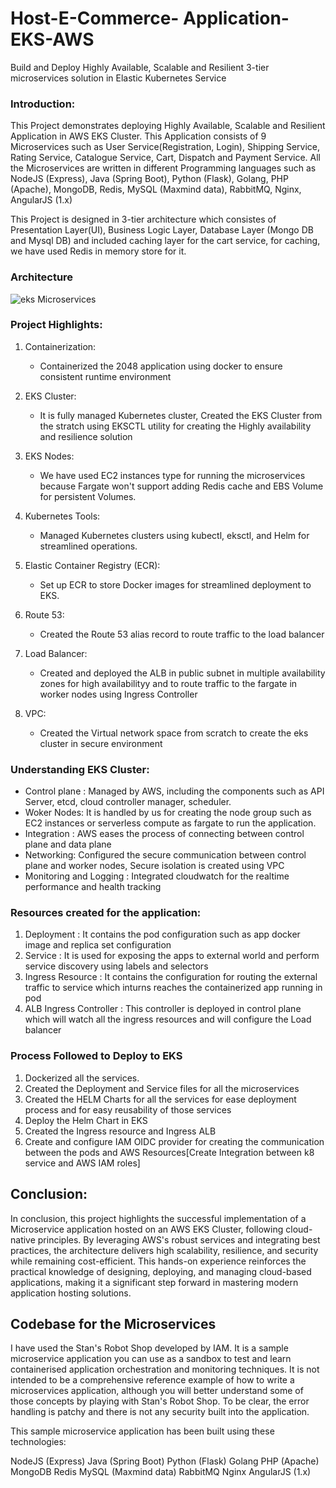 # Host-E-Commerce- Application-EKS-AWS
Build and Deploy Highly Available, Scalable and Resilient 3-tier microservices solution in Elastic Kubernetes Service

### Introduction:
This Project demonstrates deploying Highly Available, Scalable and Resilient Application in AWS EKS Cluster. This Application consists of 9 Microservices such as User Service(Registration, Login), Shipping Service, Rating Service, Catalogue Service, Cart, Dispatch and Payment Service. All the Microservices are written in different Programming languages such as NodeJS (Express),
Java (Spring Boot),
Python (Flask),
Golang,
PHP (Apache),
MongoDB,
Redis,
MySQL (Maxmind data),
RabbitMQ,
Nginx,
AngularJS (1.x)

This Project is designed in 3-tier architecture which consistes of Presentation Layer(UI), Business Logic Layer, Database Layer (Mongo DB and Mysql DB) and included caching layer for the cart service, for caching, we have used Redis in memory store for it.


### Architecture

![eks Microservices](https://github.com/user-attachments/assets/0500a392-23f5-43fb-92ff-8af7847a563e)


### Project Highlights:
1. Containerization:
   * Containerized the 2048 application using docker to ensure consistent runtime environment

2. EKS Cluster:
   * It is fully managed Kubernetes cluster, Created the EKS Cluster from the stratch using EKSCTL utility for creating the Highly availability and resilience solution

3. EKS Nodes:
   * We have used EC2 instances type for running the microservices because Fargate won't support adding Redis cache and EBS Volume for persistent Volumes.

4. Kubernetes Tools:
   * Managed Kubernetes clusters using kubectl, eksctl, and Helm for streamlined operations.

5. Elastic Container Registry (ECR):
   * Set up ECR to store Docker images for streamlined deployment to EKS.

6. Route 53:
   * Created the Route 53 alias record to route traffic to the load balancer

7. Load Balancer:
   * Created and deployed the ALB in public subnet in multiple availability zones for high availabilityy and to route traffic to the fargate in worker nodes using Ingress Controller

8. VPC:
   * Created the Virtual network space from scratch to create the eks cluster in secure environment


### Understanding EKS Cluster:
* Control plane : Managed by AWS, including the components such as API Server, etcd, cloud controller manager, scheduler.
* Woker Nodes: It is handled by us for creating the node group such as EC2 instances or serverless compute as fargate to run the application.
* Integration : AWS eases the process of connecting between control plane and data plane
* Networking: Configured the secure communication between control plane and worker nodes, Secure isolation is created using VPC
* Monitoring and Logging : Integrated cloudwatch for the realtime performance and health tracking

### Resources created for the application:
1. Deployment : It contains the pod configuration such as app docker image and replica set configuration
2. Service : It is used for exposing the apps to external world and perform service discovery using labels and selectors
3. Ingress Resource : It contains the configuration for routing the external traffic to service which inturns reaches the containerized app running in pod
4. ALB Ingress Controller : This controller is deployed in control plane which will watch all the ingress resources and will configure the Load balancer

### Process Followed to Deploy to EKS
1. Dockerized all the services.
2. Created the Deployment and Service files for all the microservices
3. Created the HELM Charts for all the services for ease deployment process and for easy reusability of those services
4. Deploy the Helm Chart in EKS
5. Created the Ingress resource and Ingress ALB
6. Create and configure IAM OIDC provider for creating the communication between the pods and AWS Resources[Create Integration between k8 service and AWS IAM roles]


## Conclusion:

In conclusion, this project highlights the successful implementation of a Microservice application hosted on an AWS EKS Cluster, following cloud-native principles. By leveraging AWS's robust services and integrating best practices, the architecture delivers high scalability, resilience, and security while remaining cost-efficient. This hands-on experience reinforces the practical knowledge of designing, deploying, and managing cloud-based applications, making it a significant step forward in mastering modern application hosting solutions.


## Codebase for the Microservices
I have used the Stan's Robot Shop developed by IAM. It is a sample microservice application you can use as a sandbox to test and learn containerised application orchestration and monitoring techniques. It is not intended to be a comprehensive reference example of how to write a microservices application, although you will better understand some of those concepts by playing with Stan's Robot Shop. To be clear, the error handling is patchy and there is not any security built into the application.

This sample microservice application has been built using these technologies:

NodeJS (Express)
Java (Spring Boot)
Python (Flask)
Golang
PHP (Apache)
MongoDB
Redis
MySQL (Maxmind data)
RabbitMQ
Nginx
AngularJS (1.x)


